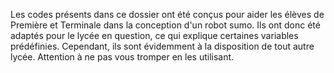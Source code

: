Les codes présents dans ce dossier ont été conçus pour aider les élèves
de Première et Terminale dans la conception d'un robot sumo. Ils ont donc
été adaptés pour le lycée en question, ce qui explique certaines variables prédéfinies.
Cependant, ils sont évidemment à la disposition de tout autre lycée.
Attention à ne pas vous tromper en les utilisant.
